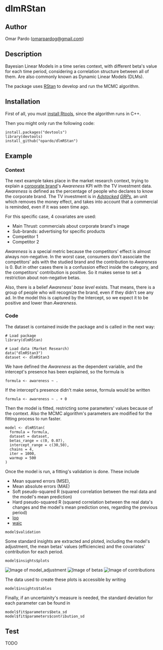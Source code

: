 # dlmRStan

## Author

Omar Pardo (omarpardog@gmail.com)

## Description

Bayesian Linear Models in a time series context, with different beta's value for each time period, considering a correlation structure between all of them. Are also commonly known as Dynamic Linear Models (DLMs). 

The package uses [RStan](http://mc-stan.org/users/interfaces/rstan) to develop and run the MCMC algorithm.

## Installation

First of all, you must [install Rtools](http://thecoatlessprofessor.com/programming/rcpp/install-rtools-for-rcpp/), since the algorithm runs in C++.

Then you might only run the following code:

```{r}
install.packages("devtools")
library(devtools)
install_github("opardo/dlmRStan")
```

## Example

### Context
The next example takes place in the market research context, trying to explain a [corporate brand](https://en.wikipedia.org/wiki/Brand_architecture)'s *Awareness* KPI with the TV investment data. *Awareness* is defined as the percentage of people who declares to know the corporate brand. The TV investment is in *[Adstocked](https://en.wikipedia.org/wiki/Advertising_adstock) [GRPs](https://es.wikipedia.org/wiki/Gross_Rating_Points)*, an unit which removes the money effect, and takes into account that a commercial is reminded, even if it was seen time ago. 

For this specific case, 4 covariates are used:
- Main Thrust: commercials about corporate brand's image
- Sub-brands: advertising for specific products
- Competitor 1
- Competitor 2

*Awareness* is a special metric because the competitors' effect is almost always non-negative. In the worst case, consumers don't associate the competitors' ads with the studied brand and the contribution to *Awareness* is 0. But in other cases there is a confussion effect inside the category, and the competitors' contribution is positive. So it makes sense to set a restriction about non-negative betas.

Also, there is a belief *Awareness' base level* exists. That means, there is a group of people who will recognize the brand, even if they didn't see any ad. In the model this is captured by the Intercept, so we expect it to be positive and lower than *Awareness*.

### Code
The dataset is contained inside the package and is called in the next way:
```{r}
# Load package
library(dlmRStan)

# Load data (Market Research)
data("dlmRStan3")
dataset <- dlmRStan3
```
We have defined the *Awareness* as the dependent variable, and the intercept's presence has been explained, so the formula is
```{r}
formula <- awareness ~ .
```
If the intercept's presence didn't make sense, formula would be written 
```{r}
formula <- awareness ~ . + 0
```
Then the model is fitted, restricting some parameters' values because of the context. Also the MCMC algorithm's parameters are modified for the fitting process to run faster.

```{r}
model <- dlmRStan(
  formula = formula,
  dataset = dataset,
  betas_range = c(0, 0.07),
  intercept_range = c(30,50),
  chains = 4,
  iter = 1000,
  warmup = 500
)

```
Once the model is run, a fitting's validation is done. These include
- Mean squared errors (MSE),
- Mean absolute errors (MAE)
- Soft pseudo-squared R (squared correlation between the real data and the model's mean prediction)
- Hard pseudo-squared R (squared correlation between the real data's changes and the model's mean prediction ones, regarding the previous period)
- [loo](https://www.rdocumentation.org/packages/loo/versions/1.0.0/topics/loo)
- [waic](https://www.rdocumentation.org/packages/blmeco/versions/1.1/topics/WAIC)
```{r}s
model$validation
```

Some standard insights are extracted and ploted, including the model's adjustment, the mean betas' values (efficiencies) and the covariates' contribution for each period.
```{r}
model$insights$plots
```
![Image of model_adjustment](https://github.com/opardo/dlmRStan/blob/master/images/model_adjustment.png)
![Image of betas](https://github.com/opardo/dlmRStan/blob/master/images/betas.png)
![Image of contributions](https://github.com/opardo/dlmRStan/blob/master/images/contributions.png)

The data used to create these plots is accessible by writing
```{r}s
model$insights$tables
```

Finally, if an uncertainity's measure is needed, the standard deviation for each parameter can be found in
```{r}s
model$fit$parameters$beta_sd
model$fit$parameters$contribution_sd
```

## Test

TODO
